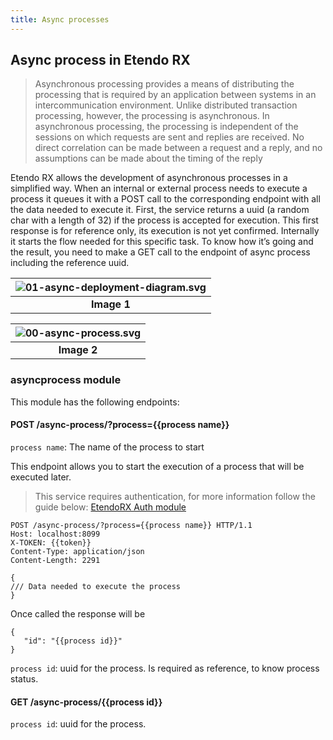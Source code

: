 ```yaml
---
title: Async processes
---
```


## Async process in Etendo RX

> Asynchronous processing provides a means of distributing the processing that is required by an application between systems in an intercommunication environment. Unlike distributed transaction processing, however, the processing is asynchronous.
> In asynchronous processing, the processing is independent of the sessions on which requests are sent and replies are received. No direct correlation can be made between a request and a reply, and no assumptions can be made about the timing of the reply

Etendo RX allows the development of asynchronous processes in a simplified way. When an internal or external process needs to execute a process it queues it with a POST call to the corresponding endpoint with all the data needed to execute it. First, the service returns a uuid (a random char with a length of 32) if the process is accepted for execution. This first response is for reference only, its execution is not yet confirmed.
Internally it starts the flow needed for this specific task. To know how it’s going and the result, you need to make a GET call to the endpoint of async process including the reference uuid.

| ![01-async-deployment-diagram.svg](/docs.etendo.software/legacy/etendorx/01-async-deployment-diagram.svg) |
| :-------------------------------------------------------------------------------------------------------: |
|                                              <b>Image 1</b>                                               |

| ![00-async-process.svg](/docs.etendo.software/legacy/etendorx/00-async-process.svg) |
| :---------------------------------------------------------------------------------: |
|                                   <b>Image 2</b>                                    |

### asyncprocess module

This module has the following endpoints:

#### POST /async-process/?process={{process name}}

`process name`: The name of the process to start

This endpoint allows you to start the execution of a process that will be executed later.

> This service requires authentication, for more information follow the guide below: [EtendoRX Auth module](/docs.etendo.software/legacy/technical-documentation/etendo-environment/platform/rx-auth)

```
POST /async-process/?process={{process name}} HTTP/1.1
Host: localhost:8099
X-TOKEN: {{token}}
Content-Type: application/json
Content-Length: 2291

{
/// Data needed to execute the process
}

```

Once called the response will be

```
{
   "id": "{{process id}}"
}
```

`process id`: uuid for the process. Is required as reference, to know process status.

#### GET /async-process/{{process id}}

`process id`: uuid for the process.
